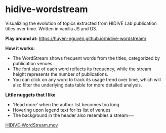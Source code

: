 # hidive-wordstream

Visualizing the evolution of topics extracted from HIDIVE Lab publication titles over time. Written in vanilla JS and D3.


**Play around at:** https://huyen-nguyen.github.io/hidive-wordstream/

**How it works:**

- The WordStream shows frequent words from the titles, categorized by publication venues.
- The font size of each word reflects its frequency, while the stream height represents the number of publications.
- You can click on any word to track its usage trend over time, which will also filter the underlying data table for more detailed analysis.

**Little nuggets that I like**
- 'Read more' when the author list becomes too long
- Hovering upon legend text for its list of venues
- The background in the header also resembles a stream~~

[HIDIVE-WordStream.mov](media%2FHIDIVE-WordStream.mov)